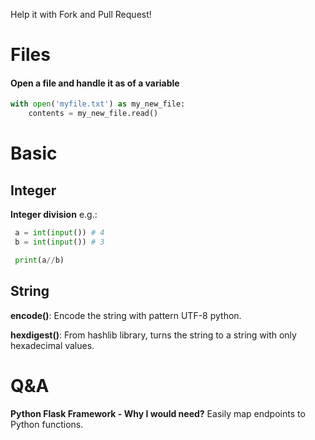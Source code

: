 Help it with Fork and Pull Request!

# Files

#### Open a file and handle it as of a variable
```python
with open('myfile.txt') as my_new_file:
	contents = my_new_file.read()
```

# Basic
## Integer
**Integer division**
e.g.:
```python
 a = int(input()) # 4
 b = int(input()) # 3

 print(a//b)
```

## String
**encode()**: Encode the string with pattern UTF-8 python.

**hexdigest()**: From hashlib library, turns the string to a string with only hexadecimal values.

# Q&A
**Python Flask Framework - Why I would need?** Easily map endpoints to Python functions.

